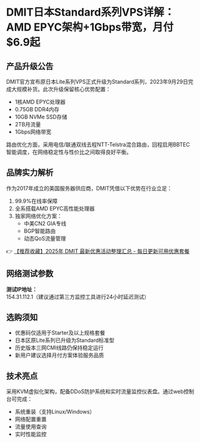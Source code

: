 # DMIT日本Standard系列VPS详解：AMD EPYC架构+1Gbps带宽，月付$6.9起

## 产品升级公告
DMIT官方宣布原日本Lite系列VPS正式升级为Standard系列，2023年9月29日完成大规模补货。此次升级保留核心优势配置：
- 1核AMD EPYC处理器
- 0.75GB DDR4内存
- 10GB NVMe SSD存储
- 2TB月流量
- 1Gbps网络带宽

路由优化方面，采用电信/联通双线去程NTT-Telstra混合路由，回程启用BBTEC智能调度，在网络稳定性与性价比之间取得良好平衡。

## 品牌实力解析
作为2017年成立的美国服务器供应商，DMIT凭借以下优势在行业立足：
1. 99.9%在线率保障
2. 全系搭载AMD EPYC高性能处理器
3. 独家网络优化方案：
   - 中美CN2 GIA专线
   - BGP智能路由
   - 动态QoS流量管理

👉 [【推荐收藏】2025年 DMIT 最新优惠活动整理汇总 - 每日更新可用优惠套餐](https://bit.ly/dmit_coupon)

## 网络测试参数
**测试IP地址：**  
154.31.112.1（建议通过第三方监控工具进行24小时延迟测试）

## 选购须知
- 优惠码仅适用于Starter及以上规格套餐
- 日本区原Lite系列已升级为Standard标准型
- 历史版本三网CMI线路仍保持稳定运行
- 新用户建议选择月付方案体验服务品质

## 技术亮点
采用KVM虚拟化架构，配备DDoS防护系统和实时流量监控仪表盘。通过web控制台可完成：
- 系统重装（支持Linux/Windows）
- 网络配置重置
- 流量使用查询
- 实时性能监控